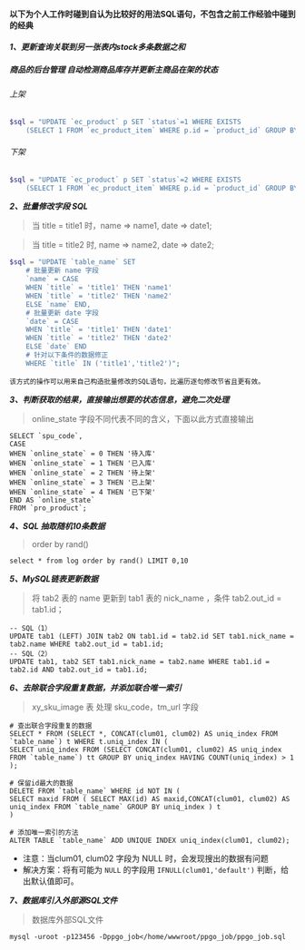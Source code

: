 
#### 以下为个人工作时碰到自认为比较好的用法SQL语句，不包含之前工作经验中碰到的经典

***1、更新查询关联到另一张表内stock多条数据之和***

##### 商品的后台管理 自动检测商品库存并更新主商品在架的状态

###### 上架
```php
$sql = "UPDATE `ec_product` p SET `status`=1 WHERE EXISTS 
	(SELECT 1 FROM `ec_product_item` WHERE p.id = `product_id` GROUP BY `product_id` HAVING SUM(stock)>0) AND `status`=2";
```

###### 下架
```php
$sql = "UPDATE `ec_product` p SET `status`=2 WHERE EXISTS 
	(SELECT 1 FROM `ec_product_item` WHERE p.id = `product_id` GROUP BY `product_id` HAVING SUM(stock)=0) AND `status`=1";
```

***2、批量修改字段 SQL***

> 当 title = title1 时，name => name1, date => date1;

> 当 title = title2 时, name => name2, date => date2;

```php
$sql = "UPDATE `table_name` SET 
	# 批量更新 name 字段
	`name` = CASE
	WHEN `title` = 'title1' THEN 'name1'
	WHEN `title` = 'title2' THEN 'name2'
	ELSE `name` END,
	# 批量更新 date 字段
	`date` = CASE
	WHEN `title` = 'title1' THEN 'date1'
	WHEN `title` = 'title2' THEN 'date2'
	ELSE `date` END
	# 针对以下条件的数据修正
	WHERE `title` IN ('title1','title2')";
```

    该方式的操作可以用来自己构造批量修改的SQL语句，比遍历逐句修改节省且更有效。

***3、判断获取的结果，直接输出想要的状态信息，避免二次处理***

> online_state 字段不同代表不同的含义，下面以此方式直接输出

```mysql
SELECT `spu_code`, 
CASE 
WHEN `online_state` = 0 THEN '待入库' 
WHEN `online_state` = 1 THEN '已入库' 
WHEN `online_state` = 2 THEN '待上架' 
WHEN `online_state` = 3 THEN '已上架' 
WHEN `online_state` = 4 THEN '已下架' 
END AS `online_state` 
FROM `pro_product`;
```

***4、SQL 抽取随机10条数据***

> order by rand()

```mysql
select * from log order by rand() LIMIT 0,10
```

***5、MySQL链表更新数据***

> 将 tab2 表的 name 更新到 tab1 表的 nick_name ，条件 tab2.out_id = tab1.id；

```mysql
-- SQL（1）
UPDATE tab1 (LEFT) JOIN tab2 ON tab1.id = tab2.id SET tab1.nick_name = tab2.name WHERE tab2.out_id = tab1.id;
-- SQL（2）
UPDATE tab1, tab2 SET tab1.nick_name = tab2.name WHERE tab1.id = tab2.id AND tab2.out_id = tab1.id;
```

***6、去除联合字段重复数据，并添加联合唯一索引***

> xy_sku_image 表 处理 sku_code，tm_url 字段
```mysql
# 查出联合字段重复的数据
SELECT * FROM (SELECT *, CONCAT(clum01, clum02) AS uniq_index FROM `table_name`) t WHERE t.uniq_index IN (
SELECT uniq_index FROM (SELECT CONCAT(clum01, clum02) AS uniq_index FROM `table_name`) tt GROUP BY uniq_index HAVING COUNT(uniq_index) > 1
);

# 保留id最大的数据
DELETE FROM `table_name` WHERE id NOT IN (
SELECT maxid FROM ( SELECT MAX(id) AS maxid,CONCAT(clum01, clum02) AS uniq_index FROM `table_name` GROUP BY uniq_index ) t
)

# 添加唯一索引的方法
ALTER TABLE `table_name` ADD UNIQUE INDEX uniq_index(clum01, clum02); 
```

* 注意：当clum01, clum02 字段为 NULL 时，会发现搜出的数据有问题
* 解决方案：将有可能为 `NULL` 的字段用 `IFNULL(clum01,'default')` 判断，给出默认值即可。

***7、数据库引入外部源SQL文件***

> 数据库外部SQL文件

```shell
mysql -uroot -p123456 -Dppgo_job</home/wwwroot/ppgo_job/ppgo_job.sql
```







